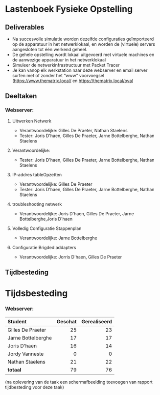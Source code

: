 # Lastenboek Fysieke Opstelling

## Deliverables

* Na succesvolle simulatie worden dezelfde configuraties geïmporteerd op de apparatuur in het netwerklokaal, en worden de (virtuele) servers aangesloten tot één werkend geheel.
* De gehele opstelling wordt lokaal uitgevoerd met virtuele machines en de aanwezige apparatuur in het netwerklokaal
* Simuleer de netwerkinfrastructuur met Packet Tracer
* Je  kan  vanop  elk  werkstation  naar  deze  webserver en email server  surfen  met  of  zonder  het  “www” voorvoegsel (https://www.thematrix.local/ en https://thematrix.local/ova)

## Deeltaken

### Webserver:



1. Uitwerken Netwerk

   - Verantwoordelijke: Gilles De Praeter, Nathan Staelens
   - Tester: Joris D'haen, Gilles De Praeter, Jarne Bottelberghe, Nathan Staelens

2. Verantwoordelijke: 

   - Tester: Joris D'haen, Gilles De Praeter, Jarne Bottelberghe, Nathan Staelens

3. IP-addres tableOpzetten

   - Verantwoordelijke: Gilles De Praeter
   - Tester: Joris D'haen, Gilles De Praeter, Jarne Bottelberghe, Nathan Staelens

4. troubleshooting netwerk

   - Verantwoordelijke: Joris D'haen, Gilles De Praeter, Jarne Bottelberghe,Joris D'haen


5. Volledig Configuratie Stappenplan

   - Verantwoordelijke: Jarne Bottelberghe

6. Configuratie Brigded addapters

   - Verantwoordelijke: Jorris D'haen, Gilles De Praeter


## Tijdbesteding

# Tijdsbesteding

### Webserver:

| Student            | Geschat | Gerealiseerd |
| :----------------- | ------: | -----------: |
| Gilles De Praeter  |      25 |           23 |
| Jarne Bottelberghe |      17 |           17 |
| Joris D'haen       |      16 |           14 |
| Jordy Vanneste     |      0  |           0  |
| Nathan Staelens    |      21 |           22 |
| **totaal**         |      79 |           76 |



(na oplevering van de taak een schermafbeelding toevoegen van rapport tijdbesteding voor deze taak)